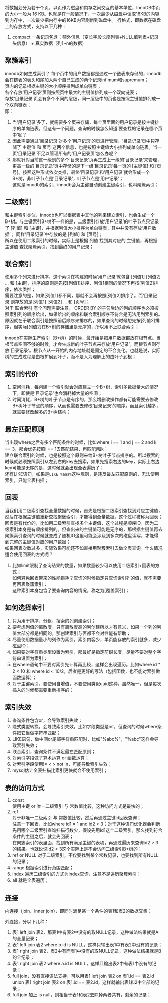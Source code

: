 将数据划分为若干个页，以页作为磁盘和内存之间交互的基本单位，InnoDB中页的大小一般为 16 KB。也就是在一般情况下，一次最少从磁盘中读取16KB的内容到内存中，一次最少把内存中的16KB内容刷新到磁盘中。
行格式，即数据在磁盘上的存放方式，支持以下几种：
1. compact
一条记录包含：额外信息（变长字段长度列表+NULL值列表+记录头信息） + 真实数据（列1~n的数据）

## 聚簇索引
innodb如何生成索引？
每个页中的用户数据都是通过一个链表来存储的，innodb会在链表的表头和尾加入两个自己生成的两个记录infimum和supremum；  
页内的记录根据主键的大小顺序排列成单向链表；  
各个存放‘用户记录’页则按照页中最大的主键值排列成一个双向链表；  
存放‘目录记录’页会有多个不同的层级，同一层级中的页也是按照主键值排列成一个双向链表；  
即：
1. 当‘用户记录’多了，就需要多个页来存储，每个页里面的用户记录是按主键排序的单向链表。但这有一个问题，查询的时候怎么知道‘要查找的记录在哪个页中’呢？
2. 因此需要通过‘目录记录’对多个‘用户记录’的页进行管理，‘目录记录’页中只存储了 主键值 和 页号 这两个信息，也是按照主键值大小排列成单向链表。当一页‘目录记录’不足以管理所有的‘用户记录页’怎么办呢？
3. 那就针对当前这一级别的多个‘目录记录’页再生成上一级的‘目录记录’来管理，更高一级的‘目录记录’页中存储的是下一级‘目录记录’每一页的 [主键值] 和 [页号]。按照这种形式依次类推，最终‘目录记录’和‘用户记录’就会形成一个B+树，非叶子节点是‘目录记录’，叶子节点是‘用户记录’；  
这就是innodb的索引，innodb会为主键自动创建主键索引，也叫聚簇索引；  

## 二级索引
和主键索引类似，innodb也可以根据表中其他的列来建立索引，也会生成一个B+树。与主键索引B+树不一样的是，二级索引存放‘用户记录’的叶子节点只记录了 [列值] 和 [主键]，并根据列值大小排序为单向链表，其中并没有存放‘用户数据’；
同样‘目录记录’中存放的是 [列值] 和 [页号]；  
所以在使用二级索引的时候，实际上是根据 列值 找到其对应的 主键值，再根据 主键值 查找聚簇索引，找到最终的用户记录；  

## 联合索引
使用多个列来进行排序，这个索引在构建的时候‘用户记录’就包含 [列值1] [列值2] ... 和 [主键]，排序的原则是先按[列值1]排序，列值1相同的情况下再按[列值2]排序，依次类推；   
需要注意的是，如果[列值1]都不同，那就不会再按照[列值2]排序了。而‘目录记录’则存放的是[列值1] [列值2] ... 和 [页号]；  
对于 联合索引 有个问题需要注意， ORDER BY 的子句后边的列的顺序也必须按照索引列的顺序给出，如果给出的顺序和联合索引顺序不符合是无法用到索引的。原因就在于联合索引是按照前后顺序来排序的，如果查询的时候想先按[列值2]排序，但实际[列值2]在B+树的存储里是无序的，所以用不上联合索引；  

innodb在实际生产索引（B+树）的时候，最开始是把用户数据都放在根节点。当根节点空间不够的时候，才会生成新的叶子节点来存放‘用户记录’，而根节点则存放‘目录记录’。根节点从一开始的内存地址就是固定的不会变化。也就是说，实际树的生成过程是由根扩展到叶子，而不是人为理解上的由叶子到根；  

## 索引的代价
1. 空间消耗，每创建一个索引就会对应建立一个B+树，索引多数据量大的情况下，即使是‘目录记录’也会消耗掉大量的空间；  
2. 时间消耗，B+树的叶子节点是有序的，那么增删改操作都有可能需要去修改B+树叶子节点的顺序，从而也需要去修改‘目录记录’的顺序。而且索引越多，就需要修改越多的B+树结构；  

## 最左匹配原则
当出现where之后有多个匹配条件的时候，比如where i == 1 and j == 2 and k == 3，那会优先按照i == 1去匹配结果，再匹配j和k；  
建立联合索引的时候，也是按照这个原则来给B+树叶子节点排序的。所以搜索的时候就必须按照索引从左到右的key去搜索，如果先搜索右边的key，实际上右边key可能是无序的是，这时候就会出现全表遍历了；  
还有LIKE语句，如果是`LIKE %aaa%`这种规则，是违反最左匹配原则的，无法使用索引，只能全表扫描；   

## 回表
当我们用二级索引查找全量数据的时候，首先是根据二级索引查找到对应主键值，然后在根据主键值重新查找聚簇索引，才能得到全量数据。这个过程被称为回表；  
回表是有代价的，比如用二级索引查找多个主键值，这个过程是顺序IO，因为二级索引本身是有顺序排列的。但查出来的主键值可能是无序的，那根据主键值再去聚簇索引查询的时候就变成了随机IO这里可能会涉及到多次的磁盘读写，才能得到完整的主键值对应的用户数据；  
如果回表次数过多，实际效果可能还不如直接用聚簇索引去做全表查询。什么情况适合使用回表的方式呢？  
1. 比如limit限制了查询结果的数量，如果数量较少可以使用二级索引+回表的方式；  
如何避免回表带来的性能损耗？查询的时候指定只查询索引列的值，就不需要再回表聚簇索引；  
这种索引本身包含了要查询内容的情况，称之为[覆盖索引]；  

## 如何选择索引
1. 只为用于排序、分组、搜索的列创建索引；  
2. 要考虑列值的离散度，只有离散度高的列创建所以才有意义，如果一个列的列值大部分都是相同的，那创建索引与否都不会对性能有帮助；  
3. 尽量使用数据量小的列作为索引，索引内容少，单页能存放的索引就多，减少磁盘IO；  
4. 如果要对字符串类型设置为索引，那最好是指定前缀长度，尽量不要对整个字符串设置为索引；  
5. 在where语句中不要对索引先计算再比较，这样会出现遍历。比如where id * 2 < 10 和 where id < 10/2，后者是更好的写法（包括函数，也不能对索引做函数运算）；  
6. 对于主键索引，要使用自增值，不要使用类似uuid这种，虽然唯一，但是每次插入的时候都需要重新排序的；  

## 索引失效
1. 查询条件包含or，会导致索引失效；  
2. 隐式类型转换，会导致索引失效，比如字段类型是int，但查询的时候where条件把它当做字符串匹配；  
3. LIKE语句，做中间or尾部字符串匹配时，比如"%abc%"，"%abc"这样会导致索引失效；  
4. 联合索引，查询条件不满足最左匹配原则；  
5. 对索引字段做了算术运算 or 函数运算；  
6. 对索引字段使用!= < > not in，可能导致索引失效；  
7. mysql估计全表扫描比索引更快就会不使用索引；  

## 表的访问方式
1. const   
使用主键 or 唯一二级索引 与 常数值比较，这种访问方式是最快的；  
2. ref  
对于非唯一二级索引 与 常数值比较，然后再通过主键id回表查询；  
注意一下回表，比如where id1 = 1 and id2 > 3；对于这种语句优化器会判断先用哪个二级索引查询扫描行数少，假设先用id1这个二级索引，那么找到符合条件的主键之后，就会先回表；  
在聚簇索引的表里面，找到所有满足主键的表项，再通过遍历来查询id2 > 3的结果。也就说说id2 > 3这个实际上是不会访问二级索引B+树的；  
3. ref or NULL
对于二级索引，不仅要找到某个常数记录，也要找到所有NULL的记录；  
4. range
根据索引进行范围匹配；  
5. index
遍历二级索引的方式为index查询，注意不是遍历聚簇索引；  
6. all
就是全表遍历；  

## 连接
内连接（join、inner join），即同时满足某一个条件的表1和表2的数据交集；  

外连接，分以下几种：
1. 表1 left join 表2，那表1中有表2中没有的取NULL记录，这种做法结果就是A的全量记录；    
2. 表1 left join 表2 where b.id is NULL，这样只输出表1中有表2中没有的记录；  
3. 表1 right join 表2，表2中有而表1中没有的取NULL记录，这种做法结果就是B的全纪录；  
4. 表1 right join 表2 where a.id is NULL，这样只输出表2中有表1中没有的记录；  
5. full join，没有直接语法支持，可以用表1 left join 表2 on 表1.id == 表2.id union 表1 right join 表2 on 表1.id == 表2.id，这样就输出表1和2中全部的记录；   
6. full join 加上 is null，则相当于表1和表2去除掉两者共有，剩余的记录；  